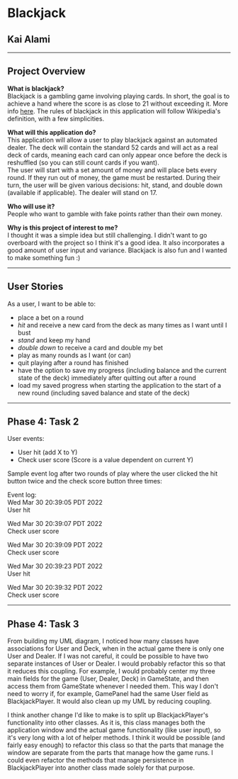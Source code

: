 # Blackjack  
## Kai Alami  
 
****
## Project Overview
**What is blackjack?**  
Blackjack is a gambling game involving playing cards. 
In short, the goal is to achieve a hand where the score is as close to 21 without exceeding it.
More info <a href="https://en.wikipedia.org/wiki/Blackjack" target="_blank">here</a>. The rules of blackjack in this application will follow Wikipedia's definition,
with a few simplicities.

**What will this application do?**   
This application will allow a user to play blackjack against an automated dealer. 
The deck will contain the standard 52 cards and will act as a real deck of cards, meaning each card
can only appear once before the deck is reshuffled (so you can still count cards if you want).  
The user will start with a set amount of money and will place bets every round. If they run out of money, the game must be restarted. 
During their turn, the user will be given various decisions: hit, stand, and double down (available if applicable).
The dealer will stand on 17.  

**Who will use it?**  
People who want to gamble with fake points rather than their own money.

**Why is this project of interest to me?**  
I thought it was a simple idea but still challenging. I didn't want to go overboard with
the project so I think it's a good idea. It also incorporates a good amount of user input and variance.
Blackjack is also fun and I wanted to make something fun :)



****
## User Stories
As a user, I want to be able to:  
- place a bet on a round
- *hit* and receive a new card from the deck as many times as I want until I bust
- *stand* and keep my hand
- *double down* to receive a card and double my bet
- play as many rounds as I want (or can)
- quit playing after a round has finished
- have the option to save my progress (including balance and the current state of the deck) immediately after quitting out after a round
- load my saved progress when starting the application to the start of a new round (including saved balance and state of the deck)

****
## Phase 4: Task 2
User events:
- User hit (add X to Y)  
- Check user score (Score is a value dependent on current Y)       


Sample event log after two rounds of play where the user clicked the hit button twice and the check score button three times:

Event log:  
Wed Mar 30 20:39:05 PDT 2022  
User hit

Wed Mar 30 20:39:07 PDT 2022  
Check user score

Wed Mar 30 20:39:09 PDT 2022  
Check user score

Wed Mar 30 20:39:23 PDT 2022  
User hit

Wed Mar 30 20:39:32 PDT 2022  
Check user score


****
## Phase 4: Task 3
From building my UML diagram, I noticed how many classes have associations for User and Deck, 
when in the actual game there is only one User and Dealer. If I was not careful, it could be possible to have two separate 
instances of User or Dealer. I would probably refactor this so that it reduces this coupling. For example, I would probably
center my three main fields for the game (User, Dealer, Deck) in GameState, and then access them from GameState whenever 
I needed them. This way I don't need to worry if, for example, GamePanel had the same User field as BlackjackPlayer.
It would also clean up my UML by reducing coupling.

I think another change I'd like to make is to split up BlackjackPlayer's functionality into other classes. 
As it is, this class manages both the application window and the actual game functionality (like user input), so it's very long with a lot of
helper methods. I think it would be possible (and fairly easy enough) to refactor this class so that the parts that manage the 
window are separate from the parts that manage how the game runs. I could even refactor the methods that manage persistence 
in BlackjackPlayer into another class made solely for that purpose.